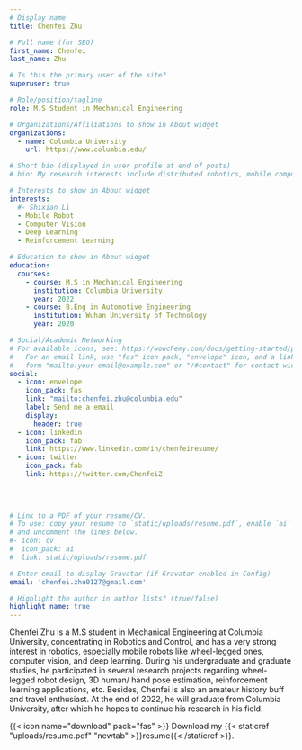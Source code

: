 ```yaml
---
# Display name
title: Chenfei Zhu

# Full name (for SEO)
first_name: Chenfei
last_name: Zhu

# Is this the primary user of the site?
superuser: true

# Role/position/tagline
role: M.S Student in Mechanical Engineering

# Organizations/Affiliations to show in About widget
organizations:
  - name: Columbia University
    url: https://www.columbia.edu/

# Short bio (displayed in user profile at end of posts)
# bio: My research interests include distributed robotics, mobile computing and programmable matter.

# Interests to show in About widget
interests:
  #- Shixian Li
  - Mobile Robot
  - Computer Vision
  - Deep Learning
  - Reinforcement Learning

# Education to show in About widget
education:
  courses:
    - course: M.S in Mechanical Engineering
      institution: Columbia University
      year: 2022
    - course: B.Eng in Automotive Engineering
      institution: Wuhan University of Technology
      year: 2020

# Social/Academic Networking
# For available icons, see: https://wowchemy.com/docs/getting-started/page-builder/#icons
#   For an email link, use "fas" icon pack, "envelope" icon, and a link in the
#   form "mailto:your-email@example.com" or "/#contact" for contact widget.
social:
  - icon: envelope
    icon_pack: fas
    link: "mailto:chenfei.zhu@columbia.edu"
    label: Send me a email
    display: 
      header: true
  - icon: linkedin
    icon_pack: fab
    link: https://www.linkedin.com/in/chenfeiresume/
  - icon: twitter
    icon_pack: fab
    link: https://twitter.com/ChenfeiZ
    
  
  

# Link to a PDF of your resume/CV.
# To use: copy your resume to `static/uploads/resume.pdf`, enable `ai` icons in `params.yaml`,
# and uncomment the lines below.
#- icon: cv
#  icon_pack: ai
#  link: static/uploads/resume.pdf

# Enter email to display Gravatar (if Gravatar enabled in Config)
email: 'chenfei.zhu0127@gmail.com'

# Highlight the author in author lists? (true/false)
highlight_name: true
---
```


Chenfei Zhu is a M.S student in Mechanical Engineering at Columbia University, concentrating in Robotics and Control, and has a very strong interest in robotics, especially mobile robots like wheel-legged ones, computer vision, and deep learning. During his undergraduate and graduate studies, he participated in several research projects regarding wheel-legged robot design, 3D human/ hand pose estimation, reinforcement learning applications, etc. Besides, Chenfei is also an amateur history buff and travel enthusiast. At the end of 2022, he will graduate from Columbia University, after which he hopes to continue his research in his field.

{{< icon name="download" pack="fas" >}} Download my {{< staticref "uploads/resume.pdf" "newtab" >}}resume{{< /staticref >}}.
